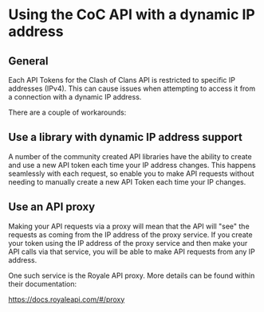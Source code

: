 # Using the CoC API with a dynamic IP address

## General <a name="1"></a>
Each API Tokens for the Clash of Clans API is restricted to specific IP addresses (IPv4).  This can cause issues when attempting to access it from a connection with a dynamic IP address.

There are a couple of workarounds:

## Use a library with dynamic IP address support <a name="2.1"></a>

A number of the community created API libraries have the ability to create and use a new API token each time your IP address changes.  This happens seamlessly with each request, so enable you to make API requests without needing to manually create a new API Token each time your IP changes.

## Use an API proxy <a name="2.2"></a>

Making your API requests via a proxy will mean that the API will "see" the requests as coming from the IP address of the proxy service.  If you create your token using the IP address of the proxy service and then make your API calls via that service, you will be able to make API requests from any IP address.

One such service is the Royale API proxy.  More details can be found within their documentation:

https://docs.royaleapi.com/#/proxy 
